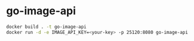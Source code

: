 # go-image-api

```bash
docker build . -t go-image-api
docker run -d -e IMAGE_API_KEY=<your-key> -p 25120:8080 go-image-api
```
